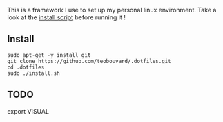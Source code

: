 This is a framework I use to set up my personal linux environment. Take a look at the [install script](install.sh) before running it !

## Install
```shell
sudo apt-get -y install git
git clone https://github.com/teobouvard/.dotfiles.git
cd .dotfiles
sudo ./install.sh
```

## TODO
export VISUAL